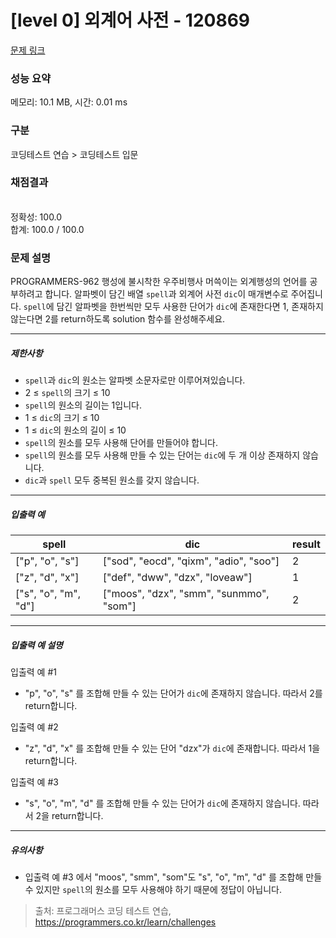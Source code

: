# [level 0] 외계어 사전 - 120869 

[문제 링크](https://school.programmers.co.kr/learn/courses/30/lessons/120869?language=python3) 

### 성능 요약

메모리: 10.1 MB, 시간: 0.01 ms

### 구분

코딩테스트 연습 > 코딩테스트 입문

### 채점결과

<br/>정확성: 100.0<br/>합계: 100.0 / 100.0

### 문제 설명

<p style="user-select: auto;">PROGRAMMERS-962 행성에 불시착한 우주비행사 머쓱이는 외계행성의 언어를 공부하려고 합니다. 알파벳이 담긴 배열 <code style="user-select: auto;">spell</code>과 외계어 사전 <code style="user-select: auto;">dic</code>이 매개변수로 주어집니다. <code style="user-select: auto;">spell</code>에 담긴 알파벳을 한번씩만 모두 사용한 단어가 <code style="user-select: auto;">dic</code>에 존재한다면 1, 존재하지 않는다면 2를 return하도록 solution 함수를 완성해주세요.</p>

<hr style="user-select: auto;">

<h5 style="user-select: auto;">제한사항</h5>

<ul style="user-select: auto;">
<li style="user-select: auto;"><code style="user-select: auto;">spell</code>과 <code style="user-select: auto;">dic</code>의 원소는 알파벳 소문자로만 이루어져있습니다.</li>
<li style="user-select: auto;">2 ≤ <code style="user-select: auto;">spell</code>의 크기 ≤ 10</li>
<li style="user-select: auto;"><code style="user-select: auto;">spell</code>의 원소의 길이는 1입니다.</li>
<li style="user-select: auto;">1 ≤ <code style="user-select: auto;">dic</code>의 크기 ≤ 10</li>
<li style="user-select: auto;">1 ≤ <code style="user-select: auto;">dic</code>의 원소의 길이 ≤ 10</li>
<li style="user-select: auto;"><code style="user-select: auto;">spell</code>의 원소를 모두 사용해 단어를 만들어야 합니다.</li>
<li style="user-select: auto;"><code style="user-select: auto;">spell</code>의 원소를 모두 사용해 만들 수 있는 단어는 <code style="user-select: auto;">dic</code>에 두 개 이상 존재하지 않습니다.</li>
<li style="user-select: auto;"><code style="user-select: auto;">dic</code>과 <code style="user-select: auto;">spell</code> 모두 중복된 원소를 갖지 않습니다.</li>
</ul>

<hr style="user-select: auto;">

<h5 style="user-select: auto;">입출력 예</h5>
<table class="table" style="user-select: auto;">
        <thead style="user-select: auto;"><tr style="user-select: auto;">
<th style="user-select: auto;">spell</th>
<th style="user-select: auto;">dic</th>
<th style="user-select: auto;">result</th>
</tr>
</thead>
        <tbody style="user-select: auto;"><tr style="user-select: auto;">
<td style="user-select: auto;">["p", "o", "s"]</td>
<td style="user-select: auto;">["sod", "eocd", "qixm", "adio", "soo"]</td>
<td style="user-select: auto;">2</td>
</tr>
<tr style="user-select: auto;">
<td style="user-select: auto;">["z", "d", "x"]</td>
<td style="user-select: auto;">["def", "dww", "dzx", "loveaw"]</td>
<td style="user-select: auto;">1</td>
</tr>
<tr style="user-select: auto;">
<td style="user-select: auto;">["s", "o", "m", "d"]</td>
<td style="user-select: auto;">["moos", "dzx", "smm", "sunmmo", "som"]</td>
<td style="user-select: auto;">2</td>
</tr>
</tbody>
      </table>
<hr style="user-select: auto;">

<h5 style="user-select: auto;">입출력 예 설명</h5>

<p style="user-select: auto;">입출력 예 #1</p>

<ul style="user-select: auto;">
<li style="user-select: auto;">"p", "o", "s" 를 조합해 만들 수 있는 단어가 <code style="user-select: auto;">dic</code>에 존재하지 않습니다. 따라서 2를 return합니다.</li>
</ul>

<p style="user-select: auto;">입출력 예 #2</p>

<ul style="user-select: auto;">
<li style="user-select: auto;">"z", "d", "x" 를 조합해 만들 수 있는 단어 "dzx"가 <code style="user-select: auto;">dic</code>에 존재합니다. 따라서 1을 return합니다.</li>
</ul>

<p style="user-select: auto;">입출력 예 #3</p>

<ul style="user-select: auto;">
<li style="user-select: auto;">"s", "o", "m", "d" 를 조합해 만들 수 있는 단어가 <code style="user-select: auto;">dic</code>에 존재하지 않습니다. 따라서 2을 return합니다.</li>
</ul>

<hr style="user-select: auto;">

<h5 style="user-select: auto;">유의사항</h5>

<ul style="user-select: auto;">
<li style="user-select: auto;">입출력 예 #3 에서 "moos", "smm", "som"도 "s", "o", "m", "d" 를 조합해 만들 수 있지만 <code style="user-select: auto;">spell</code>의 원소를 모두 사용해야 하기 때문에 정답이 아닙니다.</li>
</ul>


> 출처: 프로그래머스 코딩 테스트 연습, https://programmers.co.kr/learn/challenges